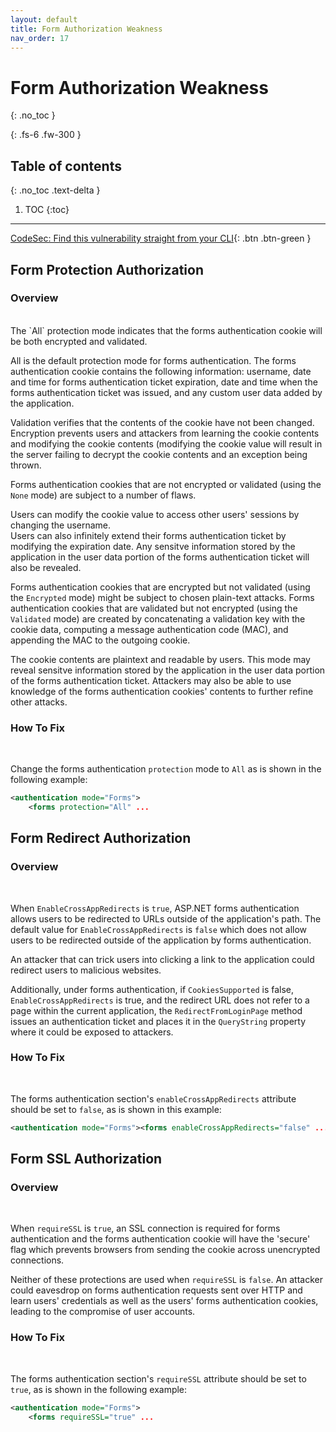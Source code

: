 ```yaml
---
layout: default
title: Form Authorization Weakness
nav_order: 17
---
```

# Form Authorization Weakness
{: .no_toc }

{: .fs-6 .fw-300 }

## Table of contents
{: .no_toc .text-delta }

1. TOC
{:toc}

---
[CodeSec: Find this vulnerability straight from your CLI](https://www.contrastsecurity.com/developer/codesec/){: .btn .btn-green }

## Form Protection Authorization  

### Overview 
<br/>
The `All` protection mode indicates that the forms authentication cookie will be both encrypted and validated. 

All is the default protection mode for forms authentication. The forms authentication cookie contains the following information: username, date and time for forms authentication ticket expiration, date and time when the forms authentication ticket was issued, and any custom user data added by the application. 

Validation verifies that the contents of the cookie have not been changed. Encryption prevents users and attackers from learning the cookie contents and modifying the cookie contents (modifying the cookie value will result in the server failing to decrypt the cookie contents and an exception being thrown.

Forms authentication cookies that are not encrypted or validated (using the `None` mode) are subject to a number of flaws.  

Users can modify the cookie value to access other users' sessions by changing the username.  
Users can also infinitely extend their forms authentication ticket by modifying the expiration date. 
Any sensitve information stored by the application in the user data portion of the forms authentication ticket will also be revealed.

Forms authentication cookies that are encrypted but not validated (using the `Encrypted` mode) might be subject to chosen plain-text attacks. 
Forms authentication cookies that are validated but not encrypted (using the `Validated` mode) are created by concatenating a validation key with the cookie data, computing a message authentication code (MAC), and appending the MAC to the outgoing cookie.  

The cookie contents are plaintext and readable by users. This mode may reveal sensitve information stored by the application in the user data portion of the forms authentication ticket. Attackers may also be able to use knowledge of the forms authentication cookies' contents to further refine other attacks. 


### How To Fix 
<br/>

Change the forms authentication `protection` mode to `All` as is shown in the following example: 
	    
```xml
<authentication mode="Forms">
	<forms protection="All" ...
``` 


## Form Redirect Authorization   

### Overview 
<br/>

When `EnableCrossAppRedirects` is `true`, ASP.NET forms authentication allows users to be redirected to URLs outside of the application's path.  The default value for `EnableCrossAppRedirects` is `false` which does not allow users to be redirected outside of the application by forms authentication.  

An attacker that can trick users into clicking a link to the application could redirect users to malicious websites. 

Additionally, under forms authentication, if `CookiesSupported` is false, `EnableCrossAppRedirects` is true, and the redirect URL does not refer to a page within the current application, the `RedirectFromLoginPage` method issues an authentication ticket and places it in the `QueryString` property where it could be exposed to attackers. 


### How To Fix  
<br/>

The forms authentication section's `enableCrossAppRedirects` attribute should be set to `false`, as is shown in this example:
	    
```xml
<authentication mode="Forms"><forms enableCrossAppRedirects="false" ...
```


## Form SSL Authorization  

### Overview 
<br/>

When `requireSSL` is `true`, an SSL connection is required for forms authentication and the forms authentication cookie will have the 'secure' flag which prevents browsers from sending the cookie across unencrypted connections.  

Neither of these protections are used when `requireSSL` is `false`. An attacker could eavesdrop on forms authentication requests sent over HTTP and learn users' credentials as well as the users' forms authentication cookies, leading to the compromise of user accounts.


### How To Fix  
<br/>

The forms authentication section's `requireSSL` attribute should be set to `true`, as is shown in the following example: 
	    
```xml
<authentication mode="Forms">
	<forms requireSSL="true" ...
```